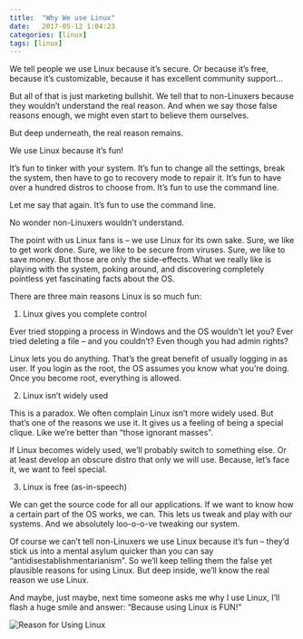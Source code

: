 ```yaml
---
title:  "Why We use Linux"
date:   2017-05-12 1:04:23
categories: [linux]
tags: [linux]
---
```

We tell people we use Linux because it’s secure. Or because it’s free, because it’s customizable, because it has excellent community support…

But all of that is just marketing bullshit. We tell that to non-Linuxers because they wouldn’t understand the real reason. And when we say those false reasons enough, we might even start to believe them ourselves.

But deep underneath, the real reason remains.

We use Linux because it’s fun!

It’s fun to tinker with your system. It’s fun to change all the settings, break the system, then have to go to recovery mode to repair it. It’s fun to have over a hundred distros to choose from. It’s fun to use the command line.

Let me say that again. It’s fun to use the command line.

No wonder non-Linuxers wouldn’t understand.

The point with us Linux fans is – we use Linux for its own sake. Sure, we like to get work done. Sure, we like to be secure from viruses. Sure, we like to save money. But those are only the side-effects. What we really like is playing with the system, poking around, and discovering completely pointless yet fascinating facts about the OS.

There are three main reasons Linux is so much fun:

1. Linux gives you complete control

Ever tried stopping a process in Windows and the OS wouldn’t let you? Ever tried deleting a file – and you couldn’t? Even though you had admin rights?

Linux lets you do anything. That’s the great benefit of usually logging in as user. If you login as the root, the OS assumes you know what you’re doing. Once you become root, everything is allowed.

2. Linux isn’t widely used

This is a paradox. We often complain Linux isn’t more widely used. But that’s one of the reasons we use it. It gives us a feeling of being a special clique. Like we’re better than “those ignorant masses”.

If Linux becomes widely used, we’ll probably switch to something else. Or at least develop an obscure distro that only we will use. Because, let’s face it, we want to feel special.

3. Linux is free (as-in-speech)

We can get the source code for all our applications. If we want to know how a certain part of the OS works, we can. This lets us tweak and play with our systems. And we absolutely loo-o-o-ve tweaking our system.

Of course we can’t tell non-Linuxers we use Linux because it’s fun – they’d stick us into a mental asylum quicker than you can say “antidisestablishmentarianism”. So we’ll keep telling them the false yet plausible reasons for using Linux. But deep inside, we’ll know the real reason we use Linux.

And maybe, just maybe, next time someone asks me why I use Linux, I’ll flash a huge smile and answer: “Because using Linux is FUN!”

![Reason for Using Linux]()

